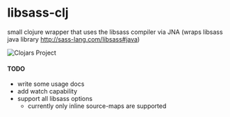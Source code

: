 # libsass-clj

small clojure wrapper that uses the libsass compiler
via JNA (wraps libsass java library http://sass-lang.com/libsass#java)

![Clojars Project](http://clojars.org/mrmcc3/libsass-clj/latest-version.svg)

#### TODO

* write some usage docs
* add watch capability
* support all libsass options
  * currently only inline source-maps are supported
